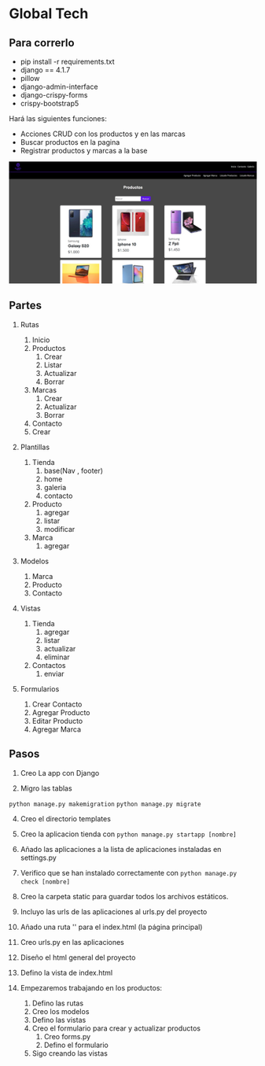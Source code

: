 # Global Tech

## Para correrlo 
* pip install -r requirements.txt
* django == 4.1.7
* pillow
* django-admin-interface
* django-crispy-forms
* crispy-bootstrap5  

Hará las siguientes funciones:
* Acciones CRUD con los productos y en las marcas
* Buscar productos en la pagina
* Registrar productos y marcas a la base


![](/s1.jpeg)




## Partes
1. Rutas
   1. Inicio
   2. Productos
      1. Crear
      2. Listar
      3. Actualizar
      4. Borrar
   3. Marcas
      1. Crear
      2. Actualizar
      3. Borrar
    3. Contacto 
      1. Crear 

2. Plantillas
   1. Tienda
      1. base(Nav , footer)
      2. home
      3. galeria
      4. contacto
   2. Producto
      1. agregar
      2. listar
      3. modificar
   2. Marca
      1. agregar

3. Modelos
   1. Marca
   2. Producto
   3. Contacto

4. Vistas
   1. Tienda
      1. agregar
      2. listar
      3. actualizar
      4. eliminar
   2. Contactos
      1. enviar

5. Formularios
   1. Crear Contacto
   2. Agregar Producto
   3. Editar Producto
   4. Agregar Marca

## Pasos
1. Creo La app con Django

2. Migro las tablas

```python manage.py makemigration```
```python manage.py migrate```

4. Creo el directorio templates

5. Creo la aplicacion tienda con ```python manage.py startapp [nombre]```

6. Añado las aplicaciones a la lista de aplicaciones instaladas en settings.py

7. Verifico que se han instalado correctamente con ```python manage.py check [nombre]```
8. Creo la carpeta static para guardar todos los archivos estáticos.

10. Incluyo las urls de las aplicaciones al urls.py del proyecto

11. Añado una ruta '' para el index.html (la página principal)

12. Creo urls.py en las aplicaciones

13. Diseño el html general del proyecto

14. Defino la vista de index.html

15. Empezaremos trabajando en los productos:
    1.  Defino las rutas
    2.  Creo los modelos
    3.  Defino las vistas
    4.  Creo el formulario para crear y actualizar productos
        1.  Creo forms.py
        2.  Defino el formulario
    5. Sigo creando las vistas